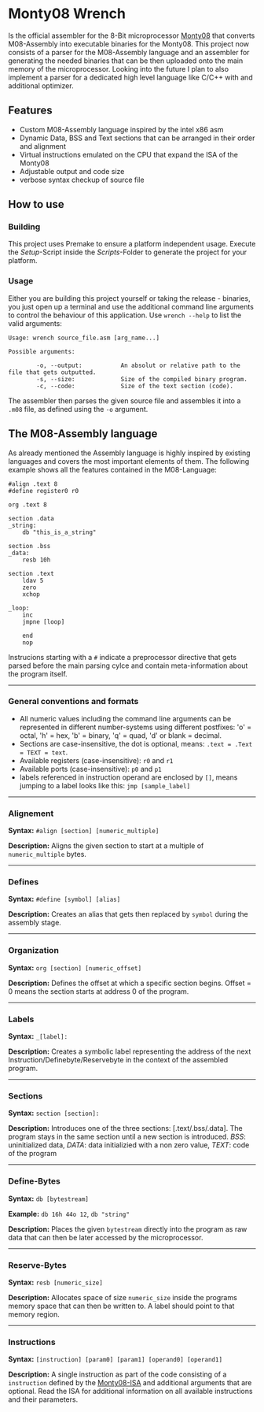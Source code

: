 # Monty08 Wrench

Is the official assembler for the 8-Bit microprocessor [Monty08](https://github.com/timmy0811/Monty08) that converts M08-Assembly into executable binaries for the Monty08. This project now consists of a parser for the M08-Assembly language and an assembler for generating the needed binaries that can be then uploaded onto the main memory of the microprocessor. Looking into the future I plan to also implement a parser for a dedicated high level language like C/C++ with and additional optimizer.

## Features
- Custom M08-Assembly language inspired by the intel x86 asm
- Dynamic Data, BSS and Text sections that can be arranged in their order and alignment
- Virtual instructions emulated on the CPU that expand the ISA of the Monty08
- Adjustable output and code size
- verbose syntax checkup of source file

## How to use
### Building
This project uses Premake to ensure a platform independent usage. Execute the *Setup*-Script inside the *Scripts*-Folder to generate the project for your platform.

### Usage
Either you are building this project yourself or taking the release - binaries,  you just open up a terminal and use the additional command line arguments to control the behaviour of this application.
Use ```wrench --help``` to list the valid arguments:

```
Usage: wrench source_file.asm [arg_name...]

Possible arguments:

        -o, --output:           An absolut or relative path to the file that gets outputted.
        -s, --size:             Size of the compiled binary program.
        -c, --code:             Size of the text section (code).
```

The assembler then parses the given source file and assembles it into a ```.m08``` file, as defined using the ```-o``` argument.

## The M08-Assembly language
As already mentioned the Assembly language is highly inspired by existing languages and covers the most important elements of them. The following example shows all the features contained in the M08-Language:

```
#align .text 8
#define register0 r0

org .text 8

section .data
_string:
	db "this_is_a_string"
	
section .bss
_data:
	resb 10h
			
section .text
	ldav 5
	zero
	xchop
	
_loop:
	inc
	jmpne [loop]
	
	end
	nop
```
Instrucions starting with a ```#``` indicate a preprocessor directive that gets parsed before the main parsing cylce and contain meta-information about the program itself.

---
### General conventions and formats
- All numeric values including the command line arguments can be represented in different number-systems using different postfixes: 'o' = octal, 'h' = hex, 'b' = binary, 'q' = quad, 'd' or blank = decimal.
- Sections are case-insensitive, the dot is optional, means: ```.text = .Text = TEXT = text```.
- Available registers (case-insensitive): ```r0``` and ```r1```
- Available ports (case-insensitive): ```p0``` and ```p1```
- labels referenced in instruction operand are enclosed by ```[]```, means jumping to a label looks like this: ```jmp [sample_label]```

---
### Alignement
**Syntax:** ```#align [section] [numeric_multiple]```

**Description:** Aligns the given section to start at a multiple of ```numeric_multiple``` bytes.

---
### Defines
**Syntax:** ```#define [symbol] [alias]```

**Description:** Creates an alias that gets then replaced by ```symbol``` during the assembly stage.

---
### Organization
**Syntax:** ```org [section] [numeric_offset]```

**Description:** Defines the offset at which a specific section begins. Offset = 0 means the section starts at address 0 of the program.

---
### Labels
**Syntax:** ```_[label]:```

**Description:** Creates a symbolic label representing the address of the next Instruction/Definebyte/Reservebyte in the context of the assembled program.

---
### Sections
**Syntax:** ```section [section]:```

**Description:** Introduces one of the three sections: [.text/.bss/.data]. The program stays in the same section until a new section is introduced.
*BSS*: uninitialized data, *DATA*: data initializied with a non zero value, *TEXT*: code of the program

---
### Define-Bytes
**Syntax:** ```db [bytestream]```

**Example:** ```db 16h 44o 12```, ```db "string"```

**Description:** Places the given ```bytestream``` directly into the program as raw data that can then be later accessed by the microprocessor.

---
### Reserve-Bytes
**Syntax:** ```resb [numeric_size]```

**Description:** Allocates space of size ```numeric_size``` inside the programs memory space that can then be written to. A label should point to that memory region.

---
### Instructions
**Syntax:** ```[instruction] [param0] [param1] [operand0] [operand1]```

**Description:** A single instruction as part of the code consisting of a ```instruction``` defined by the [Monty08-ISA](https://github.com/timmy0811/Monty08) and additional arguments that are optional. Read the ISA for additional information on all available instructions and their parameters.
